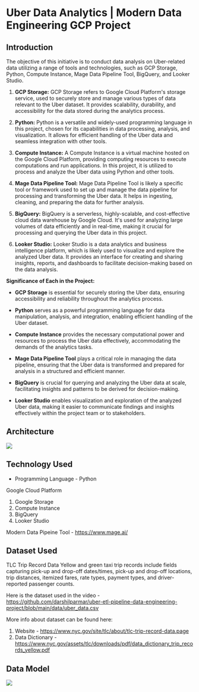 # Uber Data Analytics | Modern Data Engineering GCP Project

## Introduction

The objective of this initiative is to conduct data analysis on Uber-related data utilizing a range of tools and technologies, such as GCP Storage, Python, Compute Instance, Mage Data Pipeline Tool, BigQuery, and Looker Studio.

1. **GCP Storage:**
   GCP Storage refers to Google Cloud Platform's storage service, used to securely store and manage various types of data relevant to the Uber dataset. It provides scalability, durability, and accessibility for the data stored during the analytics process.

2. **Python:**
   Python is a versatile and widely-used programming language in this project, chosen for its capabilities in data processing, analysis, and visualization. It allows for efficient handling of the Uber data and seamless integration with other tools.

3. **Compute Instance:**
   A Compute Instance is a virtual machine hosted on the Google Cloud Platform, providing computing resources to execute computations and run applications. In this project, it is utilized to process and analyze the Uber data using Python and other tools.

4. **Mage Data Pipeline Tool:**
   Mage Data Pipeline Tool is likely a specific tool or framework used to set up and manage the data pipeline for processing and transforming the Uber data. It helps in ingesting, cleaning, and preparing the data for further analysis.

5. **BigQuery:**
   BigQuery is a serverless, highly-scalable, and cost-effective cloud data warehouse by Google Cloud. It's used for analyzing large volumes of data efficiently and in real-time, making it crucial for processing and querying the Uber data in this project.

6. **Looker Studio:**
   Looker Studio is a data analytics and business intelligence platform, which is likely used to visualize and explore the analyzed Uber data. It provides an interface for creating and sharing insights, reports, and dashboards to facilitate decision-making based on the data analysis.

**Significance of Each in the Project:**

- **GCP Storage** is essential for securely storing the Uber data, ensuring accessibility and reliability throughout the analytics process.

- **Python** serves as a powerful programming language for data manipulation, analysis, and integration, enabling efficient handling of the Uber dataset.

- **Compute Instance** provides the necessary computational power and resources to process the Uber data effectively, accommodating the demands of the analytics tasks.

- **Mage Data Pipeline Tool** plays a critical role in managing the data pipeline, ensuring that the Uber data is transformed and prepared for analysis in a structured and efficient manner.

- **BigQuery** is crucial for querying and analyzing the Uber data at scale, facilitating insights and patterns to be derived for decision-making.

- **Looker Studio** enables visualization and exploration of the analyzed Uber data, making it easier to communicate findings and insights effectively within the project team or to stakeholders.

## Architecture 
<img src="architecture.jpg">

## Technology Used
- Programming Language - Python

Google Cloud Platform
1. Google Storage
2. Compute Instance 
3. BigQuery
4. Looker Studio

Modern Data Pipeine Tool - https://www.mage.ai/


## Dataset Used
TLC Trip Record Data
Yellow and green taxi trip records include fields capturing pick-up and drop-off dates/times, pick-up and drop-off locations, trip distances, itemized fares, rate types, payment types, and driver-reported passenger counts. 

Here is the dataset used in the video - https://github.com/darshilparmar/uber-etl-pipeline-data-engineering-project/blob/main/data/uber_data.csv

More info about dataset can be found here:
1. Website - https://www.nyc.gov/site/tlc/about/tlc-trip-record-data.page
2. Data Dictionary - https://www.nyc.gov/assets/tlc/downloads/pdf/data_dictionary_trip_records_yellow.pdf

## Data Model
<img src="data_model.jpeg">
